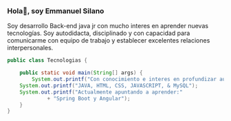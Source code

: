 ### Hola👋, soy Emmanuel Silano

<!--
**ElecthroxCode/ElecthroxCode** is a ✨ _special_ ✨ repository because its `README.md` (this file) appears on your GitHub profile.

Here are some ideas to get you started:

- 🔭 I’m currently working on ...
- 🌱 I’m currently learning ...
- 👯 I’m looking to collaborate on ...
- 🤔 I’m looking for help with ...
- 💬 Ask me about ...
- 📫 How to reach me: ...
- 😄 Pronouns: ...
- ⚡ Fun fact: ...
-->
Soy desarrollo Back-end java jr con mucho interes en aprender nuevas tecnologías. Soy autodidacta, disciplinado y con capacidad para comunicarme con equipo de trabajo y establecer excelentes relaciones interpersonales.

```java
public class Tecnologias {

    public static void main(String[] args) {
        System.out.printf("Con conocimiento e interes en profundizar aun mas en:");
	System.out.printf("JAVA, HTML, CSS, JAVASCRIPT, & MySQL");
	System.out.printf("Actualmente apuntando a aprender:"
			 + "Spring Boot y Angular");
    }
}

```
